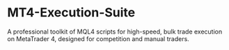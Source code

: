 # MT4-Execution-Suite
A professional toolkit of MQL4 scripts for high-speed, bulk trade execution on MetaTrader 4, designed for competition and manual traders.
